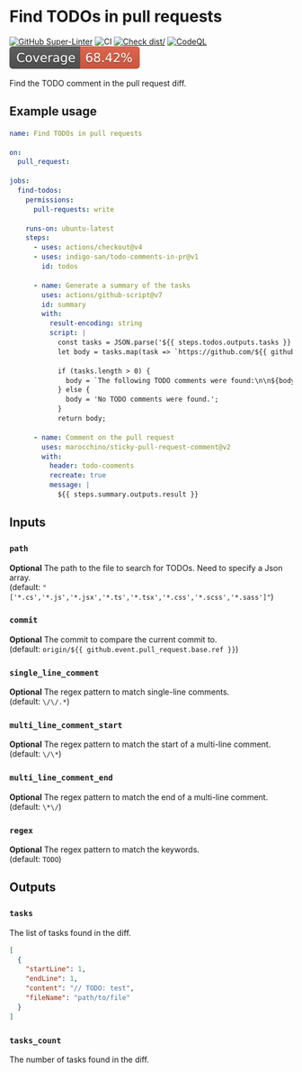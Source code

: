 # Find TODOs in pull requests

[![GitHub Super-Linter](https://github.com/indigo-san/todo-comments-in-pr/actions/workflows/linter.yml/badge.svg)](https://github.com/super-linter/super-linter)
![CI](https://github.com/indigo-san/todo-comments-in-pr/actions/workflows/ci.yml/badge.svg)
[![Check dist/](https://github.com/indigo-san/todo-comments-in-pr/actions/workflows/check-dist.yml/badge.svg)](https://github.com/indigo-san/todo-comments-in-pr/actions/workflows/check-dist.yml)
[![CodeQL](https://github.com/indigo-san/todo-comments-in-pr/actions/workflows/codeql-analysis.yml/badge.svg)](https://github.com/indigo-san/todo-comments-in-pr/actions/workflows/codeql-analysis.yml)
[![Coverage](./badges/coverage.svg)](./badges/coverage.svg)

Find the TODO comment in the pull request diff.

## Example usage

```yaml
name: Find TODOs in pull requests

on:
  pull_request:
  
jobs:
  find-todos:
    permissions:
      pull-requests: write

    runs-on: ubuntu-latest
    steps:
      - uses: actions/checkout@v4
      - uses: indigo-san/todo-comments-in-pr@v1
        id: todos
        
      - name: Generate a summary of the tasks
        uses: actions/github-script@v7
        id: summary
        with:
          result-encoding: string
          script: |
            const tasks = JSON.parse('${{ steps.todos.outputs.tasks }}');
            let body = tasks.map(task => `https://github.com/${{ github.repository }}/blob/${{ github.sha }}/${item.fileName}#L${item.startLine}-L${item.endLine}`).join('\n');

            if (tasks.length > 0) {
              body = `The following TODO comments were found:\n\n${body}`;
            } else {
              body = 'No TODO comments were found.';
            }
            return body;

      - name: Comment on the pull request
        uses: marocchino/sticky-pull-request-comment@v2
        with:
          header: todo-cooments
          recreate: true
          message: |
            ${{ steps.summary.outputs.result }}
```

## Inputs

### `path`

**Optional** The path to the file to search for TODOs.
Need to specify a Json array.  
(default: `"['*.cs','*.js','*.jsx','*.ts','*.tsx','*.css','*.scss','*.sass']"`)

### `commit`

**Optional** The commit to compare the current commit to.  
(default: `origin/${{ github.event.pull_request.base.ref }}`)

### `single_line_comment`

**Optional** The regex pattern to match single-line comments.  
(default: `\/\/.*`)

### `multi_line_comment_start`

**Optional** The regex pattern to match the start of a multi-line comment.  
(default: `\/\*`)

### `multi_line_comment_end`

**Optional** The regex pattern to match the end of a multi-line comment.  
(default: `\*\/`)

### `regex`

**Optional** The regex pattern to match the keywords.  
(default: `TODO`)

## Outputs

### `tasks`

The list of tasks found in the diff.

```json
[
  {
    "startLine": 1,
    "endLine": 1,
    "content": "// TODO: test",
    "fileName": "path/to/file"
  }
]
```

### `tasks_count`

The number of tasks found in the diff.
